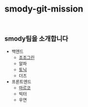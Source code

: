 # smody-git-mission

<br>

## smody팀을 소개합니다

- 백엔드
  - [조조그린](/jojogreen.md)
  - 알파
  - [토닉](/tonic.md)
  - 더즈
- 프론트엔드
  - [마르코](marco.md)
  - 빅터
  - 우연
